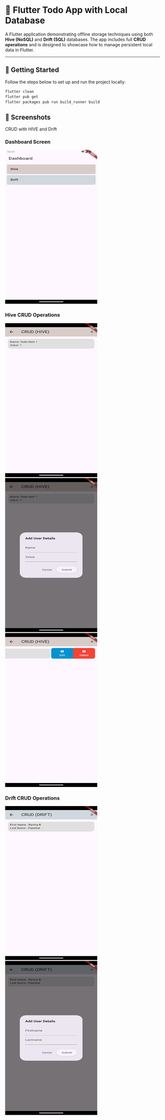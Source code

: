 # 📝 Flutter Todo App with Local Database

A Flutter application demonstrating offline storage techniques using both **Hive (NoSQL)** and **Drift (SQL)** databases. The app includes full **CRUD operations** and is designed to showcase how to manage persistent local data in Flutter.

---

## 🚀 Getting Started

Follow the steps below to set up and run the project locally:

```bash
flutter clean
flutter pub get
flutter packages pub run build_runner build

```

## 📸 Screenshots

CRUD with HIVE and Drift 

### Dashboard Screen
<img src="assets/screenshots/dashboard.png" alt="App Screenshot" width="300" height="500">

### Hive CRUD Operations
<img src="assets/screenshots/hive_page.png" alt="App Screenshot" width="300" height="500">
<img src="assets/screenshots/hive_add_item.png" alt="App Screenshot" width="300" height="500">
<img src="assets/screenshots/hive_edit_delete.png" alt="App Screenshot" width="300" height="500">

### Drift CRUD Operations
<img src="assets/screenshots/drift_page.png" alt="App Screenshot" width="300" height="500">
<img src="assets/screenshots/drift_add_user.png" alt="App Screenshot" width="300" height="500">


